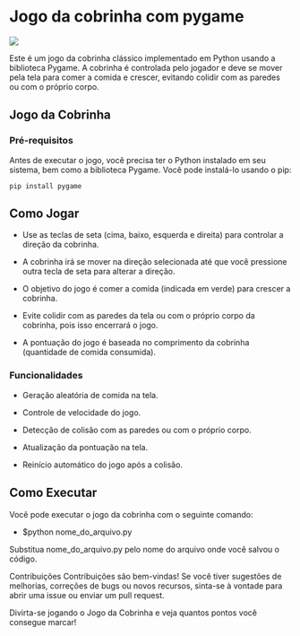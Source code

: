 # Jogo da cobrinha com pygame

<img src="https://images.app.goo.gl/FmLvr5J2cTFiovon9"/>

Este é um jogo da cobrinha clássico implementado em Python usando a biblioteca Pygame. A cobrinha é controlada pelo jogador e deve se mover pela tela para comer a comida e crescer, evitando colidir com as paredes ou com o próprio corpo.

## Jogo da Cobrinha

### Pré-requisitos
Antes de executar o jogo, você precisa ter o Python instalado em seu sistema, bem como a biblioteca Pygame. Você pode instalá-lo usando o pip:

```
pip install pygame
```


## Como Jogar

- Use as teclas de seta (cima, baixo, esquerda e direita) para controlar a direção da cobrinha.
  
- A cobrinha irá se mover na direção selecionada até que você pressione outra tecla de seta para alterar a direção.
  
- O objetivo do jogo é comer a comida (indicada em verde) para crescer a cobrinha.
  
- Evite colidir com as paredes da tela ou com o próprio corpo da cobrinha, pois isso encerrará o jogo.
  
- A pontuação do jogo é baseada no comprimento da cobrinha (quantidade de comida consumida).
  
### Funcionalidades

- Geração aleatória de comida na tela.
  
- Controle de velocidade do jogo.
  
- Detecção de colisão com as paredes ou com o próprio corpo.
  
- Atualização da pontuação na tela.
  
- Reinício automático do jogo após a colisão.
  
## Como Executar
Você pode executar o jogo da cobrinha com o seguinte comando:

- $python nome_do_arquivo.py

Substitua nome_do_arquivo.py pelo nome do arquivo onde você salvou o código.

Contribuições
Contribuições são bem-vindas! Se você tiver sugestões de melhorias, correções de bugs ou novos recursos, sinta-se à vontade para abrir uma issue ou enviar um pull request.

Divirta-se jogando o Jogo da Cobrinha e veja quantos pontos você consegue marcar!
